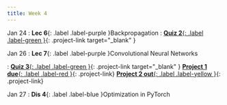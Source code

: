 ```yaml
---
title: Week 4
---
```


Jan 24
: **Lec 6**{: .label .label-purple }Backpropagation
: [**Quiz 2**{: .label .label-green }](https://www.gradescope.com/courses/480760){: .project-link target="_blank" }

Jan 26
: **Lec 7**{: .label .label-purple }Convolutional Neural Networks
  <!-- : [Solution](#) -->
: [**Quiz 3**{: .label .label-green }](https://www.gradescope.com/courses/480760){: .project-link target="_blank" } [**Project 1 due**{: .label .label-red }](/projects/project1/){: .project-link} [**Project 2 out**{: .label .label-yellow }](/projects/#project-2){: .project-link}

Jan 27
: **Dis 4**{: .label .label-blue }Optimization in PyTorch
